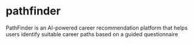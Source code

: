 # pathfinder
PathFinder is an AI-powered career recommendation platform that helps users identify suitable career paths based on a guided questionnaire
